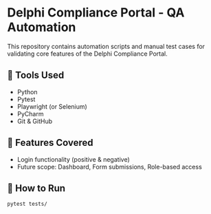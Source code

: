 # Delphi Compliance Portal - QA Automation

This repository contains automation scripts and manual test cases for validating core features of the Delphi Compliance Portal.

## 🧪 Tools Used
- Python
- Pytest
- Playwright (or Selenium)
- PyCharm
- Git & GitHub

## 📝 Features Covered
- Login functionality (positive & negative)
- Future scope: Dashboard, Form submissions, Role-based access

## 🚀 How to Run
```bash
pytest tests/
